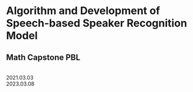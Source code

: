# Algorithm and Development of Speech-based Speaker Recognition Model
## Math Capstone PBL
<br>
2021.03.03
<br>
2023.03.08
